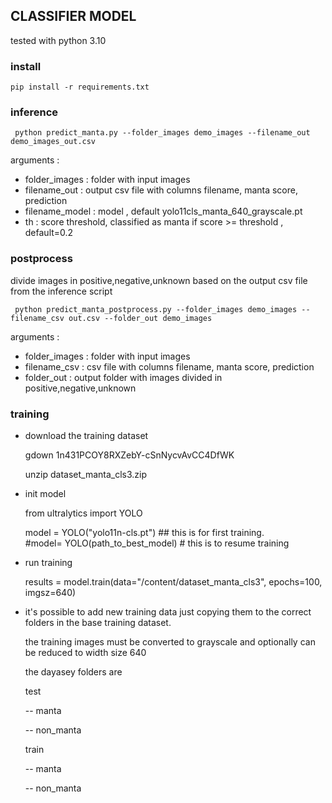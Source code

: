 ## CLASSIFIER MODEL
  
tested with python 3.10

### install 

    pip install -r requirements.txt


### inference

     python predict_manta.py --folder_images demo_images --filename_out demo_images_out.csv

arguments :

- folder_images  : folder with input images
- filename_out   : output csv file with columns filename, manta score, prediction
- filename_model : model , default yolo11cls_manta_640_grayscale.pt
- th             : score threshold, classified as manta if score >= threshold , default=0.2
  
  
### postprocess 

divide images in positive,negative,unknown based on the output csv file from the inference script

     python predict_manta_postprocess.py --folder_images demo_images --filename_csv out.csv --folder_out demo_images

arguments :

- folder_images  : folder with input images
- filename_csv   : csv file with columns filename, manta score, prediction
- folder_out     : output folder with images divided in positive,negative,unknown

### training

- download the training dataset

     gdown 1n431PCOY8RXZebY-cSnNycvAvCC4DfWK

     unzip dataset_manta_cls3.zip

- init model 

     from ultralytics import YOLO

     model = YOLO("yolo11n-cls.pt") ## this is for first training.  
     #model=  YOLO(path_to_best_model) # this is to resume training 
     
- run training

     results = model.train(data="/content/dataset_manta_cls3", epochs=100, imgsz=640)
     

- it's possible to add new training data just copying them to the correct folders in the base training dataset.

   the training images must be converted to  grayscale  and optionally can be reduced to width size 640

   the dayasey folders are

   test

   -- manta

   -- non_manta

   train

   -- manta

   -- non_manta






   